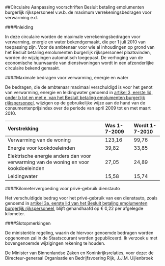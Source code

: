 <meta http-equiv='Content-Type' content='text/html; charset=utf-8' />

##Circulaire Aanpassing voorschriften Besluit betaling emolumenten burgerlijk rijkspersoneel v.w.b. de maximum verrekeningsbedragen voor verwarming e.d.

####Inleiding

In deze circulaire worden de maximale verrekeningsbedragen voor verwarming, energie en water bekendgemaakt, die per 1 juli 2010 van toepassing zijn. Voor de ambtenaar voor wie al inhoudingen op grond van het Besluit betaling emolumenten burgerlijk rijkspersoneel plaatsvinden, worden de wijzigingen automatisch toegepast. De verhoging van de economische huurwaarde van dienstwoningen wordt in een afzonderlijke circulaire bekend gemaakt.    

####Maximale bedragen voor verwarming, energie en water

De bedragen, die de ambtenaar maximaal verschuldigd is voor het genot van verwarming, energie en leidingwater genoemd in [artikel 3, eerste lid, onder b tot en met e, van het Besluit betaling emolumenten burgerlijk rijkspersoneel](../../../../../../../../../AMvB/besluit/betaling/emolumenten/burgerlijk/rijkspersoneel/BWBR0003632/README.md), wijzigen op de gebruikelijke wijze aan de hand van de consumentenprijsindex over de periode van april 2009 tot en met maart 2010.  

| Verstrekking  | Was 1-7-2009  | Wordt 1-7-2010  |
|:---|:---|:---|
| Verwarming van de woning  | 123,16  | 99,76  |
| Energie voor kookdoeleinden  | 39,82  | 33,85  |
| Elektrische energie anders dan voor verwarming van de woning en voor kookdoeleinden  | 27,05  | 24,89  |
| Leidingwater  | 15,58  | 15,74  |

####Kilometervergoeding voor privé-gebruik dienstauto

Het verschuldigde bedrag voor het privé-gebruik van een dienstauto, zoals genoemd in [artikel 3a, eerste lid van het Besluit betaling emolumenten burgerlijk rijkspersoneel](../../../../../../../../../AMvB/besluit/betaling/emolumenten/burgerlijk/rijkspersoneel/BWBR0003632/README.md), blijft gehandhaafd op € 0,22 per afgelegde kilometer.    

####Slotopmerkingen

De ministeriële regeling, waarin de hiervoor genoemde bedragen worden opgenomen zal in de Staatscourant worden gepubliceerd. Ik verzoek u met bovengenoemde wijzigingen rekening te houden.     

De 
Minister van Binnenlandse Zaken en Koninkrijksrelaties, voor deze: 
de Directeur-generaal Organisatie en Bedrijfsvoering Rijk, 
J.J.M. Uijlenbroek     
